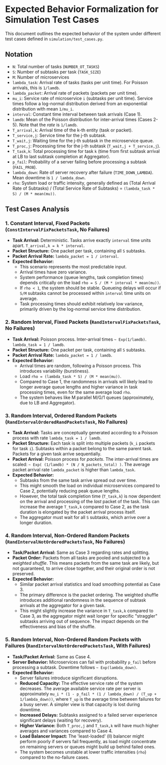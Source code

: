 # Expected Behavior Formalization for Simulation Test Cases

This document outlines the expected behavior of the system under different test cases defined in `simulation/test_cases.py`.

## Notation

-   `N`: Total number of tasks (`NUMBER_OT_TASKS`)
-   `S`: Number of subtasks per task (`TASK_SIZE`)
-   `M`: Number of microservices
-   `lambda_task`: Arrival rate of tasks (tasks per unit time). For Poisson arrivals, this is `1/lamdb`.
-   `lambda_packet`: Arrival rate of packets (packets per unit time).
-   `mu_i`: Service rate of microservice `i` (subtasks per unit time). Service times follow a log-normal distribution derived from an exponential distribution with mean `1/mu_i`.
-   `interval`: Constant time interval between task arrivals (Case 1).
-   `lamdb`: Mean of the Poisson distribution for inter-arrival times (Cases 2-5). Note that the *rate* is `1/lamdb`.
-   `T_arrival,k`: Arrival time of the k-th entity (task or packet).
-   `T_service,j`: Service time for the j-th subtask.
-   `T_wait,j`: Waiting time for the j-th subtask in the microservice queue.
-   `T_proc,j`: Processing time for the j-th subtask (`T_wait,j + T_service,j`).
-   `T_task,k`: Total processing time for task `k` (time from first subtask arrival at LB to last subtask completion at Aggregator).
-   `p_fail`: Probability of a server failing before processing a subtask (`FAIL_PROB`).
-   `lambda_down`: Rate of server recovery after failure (`TIME_DOWN_LAMBDA`). Mean downtime is `1 / lambda_down`.
-   `rho`: System load or traffic intensity, generally defined as (Total Arrival Rate of Subtasks) / (Total Service Rate of Subtasks) = `(lambda_task * S) / (M * mean(mu))`.

## Test Cases Analysis

### 1. Constant Interval, Fixed Packets (`ConstIntervalFixPacketsTask`, No Failures)

-   **Task Arrival:** Deterministic. Tasks arrive exactly `interval` time units apart. `T_arrival,k = k * interval`.
-   **Packet Structure:** One packet per task, containing all `S` subtasks.
-   **Packet Arrival Rate:** `lambda_packet = 1 / interval`.
-   **Expected Behavior:**
    -   This scenario represents the most predictable input.
    -   Arrival times have zero variance.
    -   System performance (queue lengths, task completion times) depends critically on the load `rho = S / (M * interval * mean(mu))`.
    -   If `rho < 1`, the system should be stable. Queueing delays will occur if `S/M` subtasks cannot be processed within `interval` time units on average.
    -   Task processing times should exhibit relatively low variance, primarily driven by the log-normal service time distribution.

### 2. Random Interval, Fixed Packets (`RandIntervalFixPacketsTask`, No Failures)

-   **Task Arrival:** Poisson process. Inter-arrival times `~ Exp(1/lamdb)`. `lambda_task = 1 / lamdb`.
-   **Packet Structure:** One packet per task, containing all `S` subtasks.
-   **Packet Arrival Rate:** `lambda_packet = 1 / lamdb`.
-   **Expected Behavior:**
    -   Arrival times are random, following a Poisson process. This introduces variability (burstiness).
    -   Load `rho = (lambda_task * S) / (M * mean(mu))`.
    -   Compared to Case 1, the randomness in arrivals will likely lead to longer average queue lengths and higher variance in task processing times, even for the same average load `rho`.
    -   The system behaves like M parallel M/G/1 queues (approximately, due to LB and Aggregator).

### 3. Random Interval, Ordered Random Packets (`RandIntervalOrderedRandPacketsTask`, No Failures)

-   **Task Arrival:** Tasks are conceptually generated according to a Poisson process with rate `lambda_task = 1 / lamdb`.
-   **Packet Structure:** Each task is split into multiple packets (`k_i` packets for task `i`). Subtasks within a packet belong to the same parent task. Packets for a given task arrive sequentially.
-   **Packet Arrival:** Poisson process for *packets*. The inter-arrival times are scaled: `~ Exp( (1/lamdb) * (N / N_packets_total) )`. The average packet arrival rate `lambda_packet` is higher than `lambda_task`.
-   **Expected Behavior:**
    -   Subtasks from the same task arrive spread out over time.
    -   This might smooth the load on individual microservices compared to Case 2, potentially reducing peak queue lengths.
    -   However, the total task completion time (`T_task,k`) is now dependent on the arrival and processing of the *last* packet of the task. This can increase the average `T_task,k` compared to Case 2, as the task duration is elongated by the packet arrival process itself.
    -   The aggregator must wait for all `S` subtasks, which arrive over a longer duration.

### 4. Random Interval, Non-Ordered Random Packets (`RandIntervalNotOrderedPacketsTask`, No Failures)

-   **Task/Packet Arrival:** Same as Case 3 regarding rates and splitting.
-   **Packet Order:** Packets from all tasks are pooled and subjected to a *weighted shuffle*. This means packets from the same task are likely, but not guaranteed, to arrive close together, and their original order is not preserved.
-   **Expected Behavior:**
    -   Similar packet arrival statistics and load smoothing potential as Case 3.
    -   The primary difference is the packet ordering. The weighted shuffle introduces additional randomness in the sequence of subtask arrivals at the aggregator for a given task.
    -   This might slightly increase the variance in `T_task,k` compared to Case 3, as the aggregator might wait longer for specific "straggler" subtasks arriving out of sequence. The impact depends on the effectiveness and bias of the shuffle.

### 5. Random Interval, Non-Ordered Random Packets with Failures (`RandIntervalNotOrderedPacketsTask`, With Failures)

-   **Task/Packet Arrival:** Same as Case 4.
-   **Server Behavior:** Microservices can fail with probability `p_fail` before processing a subtask. Downtime follows `~ Exp(lambda_down)`.
-   **Expected Behavior:**
    -   Server failures introduce significant disruptions.
    -   **Reduced Capacity:** The effective service rate of the system decreases. The average available service rate per server is approximately `mu_i * (1 - p_fail * (1 / lambda_down) / (T_up + 1/lambda_down))`, where `T_up` is the average time between failures for a busy server. A simpler view is that capacity is lost during downtime.
    -   **Increased Delays:** Subtasks assigned to a failed server experience significant delays (waiting for recovery).
    -   **Higher Variance:** Both `T_proc,j` and `T_task,k` will have much higher averages and variances compared to Case 4.
    -   **Load Balancer Impact:** The 'least-loaded' (ll) balancer might perform poorly if servers fail frequently, as load might concentrate on remaining servers or queues might build up behind failed ones.
    -   The system becomes unstable at lower traffic intensities (`rho`) compared to the no-failure cases.
